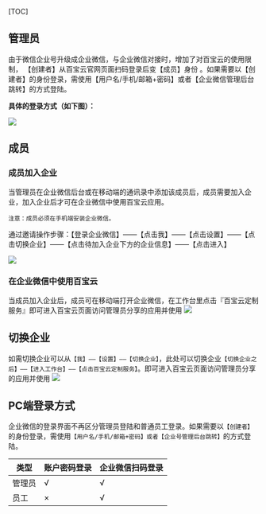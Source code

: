 [TOC]


## 管理员
由于微信企业号升级成企业微信，与企业微信对接时，增加了对百宝云的使用限制， 【创建者】从百宝云官网页面扫码登录后变【成员】身份 。如果需要以【创建者】的身份登录，需使用【用户名/手机/邮箱+密码】或者【企业微信管理后台跳转】的方式登陆。

**具体的登录方式（如下图）：**

![](http://docfiles.baibaoyun.com/FkRQOnwVsNfDDolgEISrnsaYKBjd)



## 成员
### 成员加入企业
当管理员在企业微信后台或在移动端的通讯录中添加该成员后，成员需要加入企业，加入企业后才可在企业微信中使用百宝云应用。

`注意：成员必须在手机端安装企业微信。`

通过邀请操作步骤：【登录企业微信】——【点击我】——【点击设置】——【点击切换企业】——【点击待加入企业下方的企业信息】——【点击进入】

![](http://docfiles.baibaoyun.com/Fjp-TDCXVp3-5g5Qv7S6DXtaLYFb)

### 在企业微信中使用百宝云
当成员加入企业后，成员可在移动端打开企业微信，在工作台里点击『百宝云定制服务』即可进入百宝云页面访问管理员分享的应用并使用
![](http://docfiles.baibaoyun.com/FoUugUfap27VGxtTz7Jp5q9tJZkU)

## 切换企业
如需切换企业可以从`【我】——【设置】——【切换企业】`，此处可以切换企业`【切换企业之后】——【进入工作台】——【点击百宝云定制服务】`。即可进入百宝云页面访问管理员分享的应用并使用
![](http://docfiles.baibaoyun.com/FhsWFsi3CdH7U7Rv4nRZyKbAxEbX)

## PC端登录方式
企业微信的登录界面不再区分管理员登陆和普通员工登录。如果需要以`【创建者】`的身份登录，需使用`【用户名/手机/邮箱+密码】或者【企业号管理后台跳转】`的方式登陆。

| 类型   |  账户密码登录  |  企业微信扫码登录  |
| --- | --- | --- |
|  管理员  |  √  |  √  |
|   员工 |  ×  |  √  |
